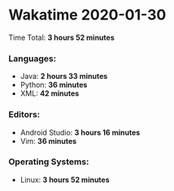 # Wakatime 2020-01-30

Time Total: **3 hours 52 minutes**

### Languages:
- Java: **2 hours 33 minutes** 
- Python: **36 minutes** 
- XML: **42 minutes** 

### Editors:
- Android Studio: **3 hours 16 minutes** 
- Vim: **36 minutes** 

### Operating Systems:
- Linux: **3 hours 52 minutes** 

